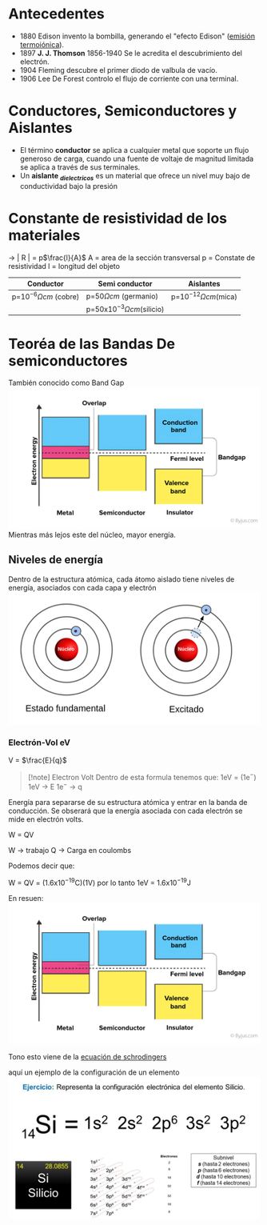 # Antecedentes
- 1880 Edison invento la bombilla, generando el "efecto Edison" ([emisión termoiónica](https://es.wikipedia.org/wiki/Emisi%C3%B3n_termoi%C3%B3nica)).
- 1897 **J. J. Thomson** 1856-1940 Se le acredita el descubrimiento del electrón.
- 1904 Fleming descubre el primer diodo de valbula de vacío.
- 1906 Lee De Forest controlo el flujo de corriente con una terminal.
# Conductores, Semiconductores y Aislantes
- El término **conductor** se aplica a cualquier metal que soporte un flujo generoso de carga, cuando una fuente de voltaje de magnitud limitada se aplica a través de sus terminales.
- Un **aislante $_{dielectricos}$** es un material que ofrece un nivel muy bajo de conductividad bajo la presión
# Constante de resistividad de los materiales
-> | R | = p$\frac{l}{A}$
A = area de la sección transversal
p = Constate de resistividad
l = longitud del objeto

| Conductor | Semi conductor | Aislantes |
|---|---|---|
|p=10$^{-6}\Omega cm$ (cobre)|p=50$\Omega cm$ (germanio)|p=10$^{-12}\Omega cm$(mica)|
||p=50x10$^{-3}\Omega cm$(silicio)||
# Teoréa de las Bandas De semiconductores
También conocido como Band Gap
![Band Gap](../../0media/Electronica/BandGap.png)
Mientras más lejos este del núcleo, mayor energía.
## Niveles de energía
Dentro de la estructura atómica, cada átomo aislado tiene niveles de energía, asociados con cada capa  y electrón
![nivel energia](../../0media/Electronica/Nivel_energia.png)
### Electrón-Vol eV
V = $\frac{E}{q}$ 
> [!note] Electron Volt
> Dentro de esta formula tenemos que:
> 1eV = (1e$^-$)
> 1eV -> E
>  1e$^-$ -> q

Energía para separarse de su estructura atómica y entrar en la banda de conducción. Se obserará que la energía asociada con cada electrón se mide en electrón volts.

W = QV

W -> trabajo
Q -> Carga en coulombs

Podemos decir que:

W = QV = (1.6x10$^{-19}$C)(1V)
por lo tanto
1eV = 1.6x10$^{-19}$J

En resuen:
![BandGap](../../0media/Electronica/BandGap.png)

Tono esto viene de la [ecuación de schrodingers](004_Schrodinger's%20Formula.md)

aquí un ejemplo de la configuración de un elemento
![Configuración de electrones de silicio](../../0media/Electronica/Configuracion%20de%20silicio.png)